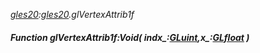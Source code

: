 _[gles20](../../modules/gles20/gles20-module.md):[gles20](../../modules/gles20/gles20-module.md).glVertexAttrib1f_
##### Function glVertexAttrib1f:Void( indx_:[GLuint](../../modules/gles20/gles20-gluint.md),x_:[GLfloat](../../modules/gles20/gles20-glfloat.md) )
